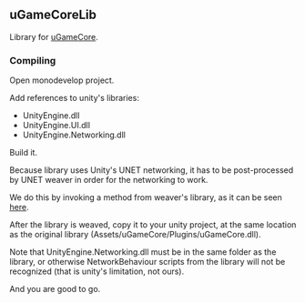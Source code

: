 
## uGameCoreLib

Library for [uGameCore](https://github.com/in0finite/uGameCore).

### Compiling

Open monodevelop project.

Add references to unity's libraries:
- UnityEngine.dll
- UnityEngine.UI.dll
- UnityEngine.Networking.dll

Build it.

Because library uses Unity's UNET networking, it has to be post-processed by UNET weaver in order for the networking to work.

We do this by invoking a method from weaver's library, as it can be seen [here](https://gist.github.com/in0finite/666ec537c8d5e4268605f140d55abb4f).

After the library is weaved, copy it to your unity project, at the same location as the original library (Assets/uGameCore/Plugins/uGameCore.dll).

Note that UnityEngine.Networking.dll must be in the same folder as the library, or otherwise NetworkBehaviour scripts from the library will not be recognized (that is unity's limitation, not ours).

And you are good to go.
